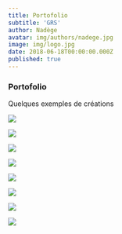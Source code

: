 ```yaml
---
title: Portofolio
subtitle: 'GRS'
author: Nadège
avatar: img/authors/nadege.jpg
image: img/logo.jpg
date: 2018-06-18T00:00:00.000Z
published: true
---
```


### Portofolio

Quelques exemples de créations

![](img/atelier/a.jpg)

![](img/atelier/b.jpg)

![](img/competition/a.jpg)

![](img/atelier/c.jpg)

![](img/competition/b.jpg)

![](img/atelier/d.jpg)

![](img/atelier/e.jpg)

![](img/competition/c.jpg)
